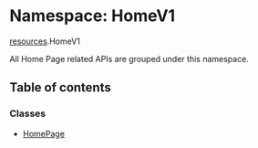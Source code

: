 # Namespace: HomeV1

[resources](../wiki/resources).HomeV1

All Home Page related APIs are grouped under this namespace.

## Table of contents

### Classes

- [HomePage](../wiki/resources.HomeV1.HomePage)

